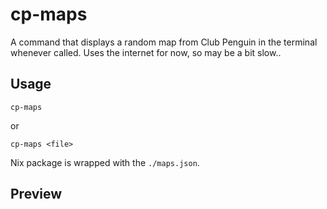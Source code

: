# cp-maps
A command that displays a random map from Club Penguin in the terminal whenever called. 
Uses the internet for now, so may be a bit slow..

## Usage
```
cp-maps
```
or
```
cp-maps <file>
```

Nix package is wrapped with the `./maps.json`.

## Preview

